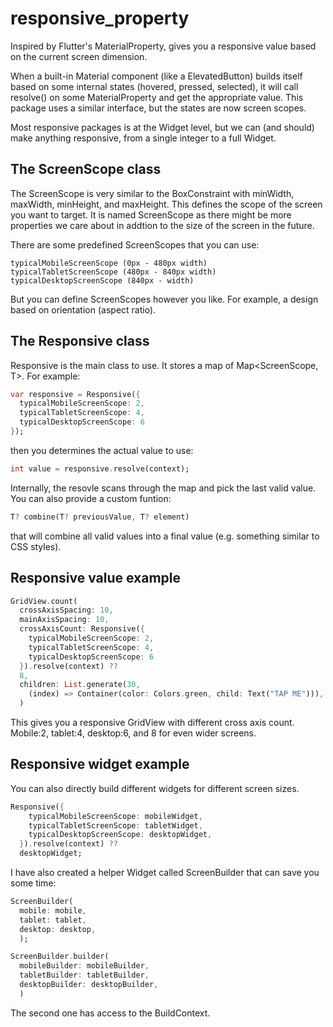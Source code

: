 # responsive_property

Inspired by Flutter's MaterialProperty, gives you a responsive value based on the current screen dimension.

When a built-in Material component (like a ElevatedButton) builds itself based on some internal states (hovered, pressed, selected), it will call resolve() on some MaterialProperty and get the appropriate value. This package uses a similar interface, but the states are now screen scopes.

Most responsive packages is at the Widget level, but we can (and should) make anything responsive, from a single integer to a full Widget.

## The ScreenScope class

The ScreenScope is very similar to the BoxConstraint with minWidth, maxWidth, minHeight, and maxHeight. This defines the scope of the screen you want to target. It is named ScreenScope as there might be more properties we care about in addtion to the size of the screen in the future.

There are some predefined ScreenScopes that you can use:
```
typicalMobileScreenScope (0px - 480px width)
typicalTabletScreenScope (480px - 840px width)
typicalDesktopScreenScope (840px - width)
```
But you can define ScreenScopes however you like. For example, a design based on orientation (aspect ratio).


## The Responsive class

Responsive<T> is the main class to use. It stores a map of Map<ScreenScope, T>. For example:

```dart
var responsive = Responsive({
  typicalMobileScreenScope: 2,
  typicalTabletScreenScope: 4,
  typicalDesktopScreenScope: 6
});
```

then you determines the actual value to use:
```dart
int value = responsive.resolve(context);
```

Internally, the resovle scans through the map and pick the last valid value. You can also provide a custom funtion:
```dart
T? combine(T? previousValue, T? element)
```
that will combine all valid values into a final value (e.g. something similar to CSS styles).

## Responsive value example

```dart
GridView.count(
  crossAxisSpacing: 10,
  mainAxisSpacing: 10,
  crossAxisCount: Responsive({
    typicalMobileScreenScope: 2,
    typicalTabletScreenScope: 4,
    typicalDesktopScreenScope: 6
  }).resolve(context) ??
  8,
  children: List.generate(30,
    (index) => Container(color: Colors.green, child: Text("TAP ME"))),
  )
```

This gives you a responsive GridView with different cross axis count. Mobile:2, tablet:4, desktop:6, and 8 for even wider screens.

## Responsive widget example

You can also directly build different widgets for different screen sizes.
```dart
Responsive({
    typicalMobileScreenScope: mobileWidget,
    typicalTabletScreenScope: tabletWidget,
    typicalDesktopScreenScope: desktopWidget,
  }).resolve(context) ??
  desktopWidget;
```

I have also created a helper Widget called ScreenBuilder that can save you some time:
```dart
ScreenBuilder(
  mobile: mobile,
  tablet: tablet,
  desktop: desktop,
  );
```
```dart
ScreenBuilder.builder(
  mobileBuilder: mobileBuilder,
  tabletBuilder: tabletBuilder,
  desktopBuilder: desktopBuilder,
  )
```

The second one has access to the BuildContext.



